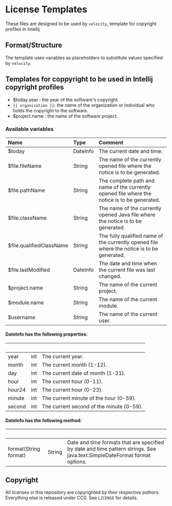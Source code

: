 # License Templates

These files are designed to be used by `velocity`, template for copyright profiles in Intellij

## Format/Structure

The template uses variables as placeholders to substitute values specified by
`velocity`.

## Templates for coppyright to be used in Intellij copyright profiles

* $today.year : the year of the software's copyright.
* `{{ organization }}`: the name of the organization or individual who holds
the copyright to the software.
* $project.name : the name of the software project.

### Available variables 

| Name | Type| Comment |
| :---         |   :---        |       :---    |
|$today	|DateInfo |	The current date and time.|
|$file.fileName	|String	|The name of the currently opened file where the notice is to be generated.|
|$file.pathName	|String	|The complete path and name of the currently opened file where the notice is to be generated.|
 |$file.className	 |String |	The name of the currently opened Java file where the notice is to be generated. |
 |$file.qualifiedClassName	 |String |	The fully qualified name of the currently opened file where the notice is to be generated. |
 |$file.lastModified	 |DateInfo	 |The date and time when the current file was last changed. |
 |$project.name |	String	 |The name of the current project. |
 |$module.name	 |String	 |The name of the current module. |
 |$username	 |String	 |The name of the current user. |

 
 
 #### DateInfo has the following properties: 
 | &nbsp; | &nbsp;|  &nbsp; |
| :---         |   :---        |       :---    |
 |year	 |int	 |The current year. |
 |month	 |int	 |The current month (1-12). |
 |day	 |int	 |The current date of month (1-31). |
 |hour	 |int	 |The current hour (0-11). |
 |hour24	 |int	|The current hour (0-23). |
 |minute	 |int |	The current minute of the hour (0-59). |
 |second |	int |	The current second of the minute (0-59). |
 
 #### DateInfo has the following method:
  | &nbsp; | &nbsp;|  &nbsp; |
| :---         |   :---        |       :---    |
 |format(String format)|String	|Date and time formats that are specified by date and time pattern strings. See java.text.SimpleDateFormat format options. |



## Copyright

All licenses in this repository are copyrighted by their respective authors.
Everything else is released under CC0. See `LICENSE` for details.

